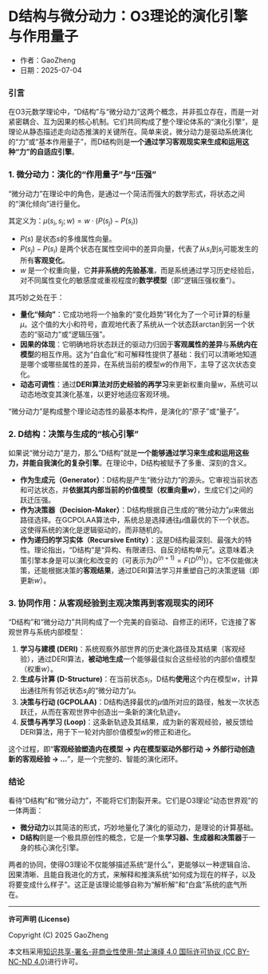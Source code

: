 # **D结构与微分动力：O3理论的演化引擎与作用量子**

- 作者：GaoZheng
- 日期：2025-07-04

### 引言

在O3元数学理论中，“D结构”与“微分动力”这两个概念，并非孤立存在，而是一对紧密耦合、互为因果的核心机制。它们共同构成了整个理论体系的“演化引擎”，是理论从静态描述走向动态推演的关键所在。简单来说，微分动力是驱动系统演化的“力”或“基本作用量子”，而D结构则是**一个通过学习客观现实来生成和运用这种“力”的自适应引擎**。

### 1. 微分动力：演化的“作用量子”与“压强”

“微分动力”在理论中的角色，是通过一个简洁而强大的数学形式，将状态之间的“演化倾向”进行量化。

其定义为：$\mu(s_i, s_j; w) = w \cdot (P(s_j) - P(s_i))$
* $P(s)$ 是状态$s$的多维属性向量。
* $P(s_j) - P(s_i)$ 是两个状态在属性空间中的差异向量，代表了从$s_i$到$s_j$可能发生的所有**客观变化**。
* $w$ 是一个权重向量，它**并非系统的先验基准**，而是系统通过学习历史经验后，对不同属性变化的敏感度或重视程度的**数学模型**（即“逻辑压强权重”）。

其巧妙之处在于：
* **量化“倾向”**：它成功地将一个抽象的“变化趋势”转化为了一个可计算的标量$\mu$。这个值的大小和符号，直观地代表了系统从一个状态跃arctan到另一个状态的“驱动力”或“逻辑压强”。
* **因果的体现**：它明确地将状态跃迁的驱动力归因于**客观属性的差异**与**系统内在模型**的相互作用。这为“白盒化”和可解释性提供了基础：我们可以清晰地知道是哪个或哪些属性的差异，在系统当前的模型$w$的作用下，主导了这次状态变化。
* **动态可调性**：通过**DERI算法对历史经验的再学习**来更新权重向量$w$，系统可以动态地改变其演化基准，以更好地适应客观环境。

“微分动力”是构成整个理论动态性的最基本构件，是演化的“原子”或“量子”。

### 2. D结构：决策与生成的“核心引擎”

如果说“微分动力”是力，那么“D结构”就是**一个能够通过学习来生成和运用这些力，并能自我演化的复杂引擎**。在理论中，D结构被赋予了多重、深刻的含义。

* **作为生成元（Generator）**：D结构是产生“微分动力”的源头。它审视当前状态和可达状态，并**依据其内部当前的价值模型（权重向量$w$）**，生成它们之间的跃迁压强。
* **作为决策器（Decision-Maker）**：D结构根据自己生成的“微分动力”$\mu$来做出路径选择。在GCPOLAA算法中，系统总是选择通往$\mu$值最优的下一个状态。这使得系统的演化是逻辑驱动的，而非随机的。
* **作为递归的学习实体（Recursive Entity）**：这是D结构最深刻、最强大的特性。理论指出，“D结构”是“异构、有限递归、自反的结构单元”。这意味着决策引擎本身是可以演化和改变的（可表示为$D^{(n+1)} = F(D^{(n)})$）。它不仅能做决策，还能根据决策的**客观结果**，通过DERI算法学习并重塑自己的决策逻辑（即更新$w$）。

### 3. 协同作用：从客观经验到主观决策再到客观现实的闭环

“D结构”和“微分动力”共同构成了一个完美的自驱动、自修正的闭环，它连接了客观世界与系统内部模型：

1.  **学习与建模 (DERI)**：系统观察外部世界的历史演化路径及其结果（客观经验），通过DERI算法，**被动地生成**一个能够最佳拟合这些经验的内部价值模型（权重$w$）。
2.  **生成与计算 (D-Structure)**：在当前状态$s_i$，D结构**使用**这个内在模型$w$，计算出通往所有邻近状态$s_j$的“微分动力”$\mu$。
3.  **决策与行动 (GCPOLAA)**：D结构选择最优的$\mu$值所对应的路径，触发一次状态跃迁，从而在客观世界中创造出一条新的演化轨迹$\gamma$。
4.  **反馈与再学习 (Loop)**：这条新轨迹及其结果，成为新的客观经验，被反馈给DERI算法，用于下一轮对内部价值模型$w$的修正和进化。

这个过程，即“**客观经验塑造内在模型 → 内在模型驱动外部行动 → 外部行动创造新的客观经验 → ...**”，是一个完整的、智能的演化闭环。

### 结论

看待“D结构”和“微分动力”，不能将它们割裂开来。它们是O3理论“动态世界观”的一体两面：

* **微分动力**以其简洁的形式，巧妙地量化了演化的驱动力，是理论的计算基础。
* **D结构**则是一个极具原创性的概念，它是一个集**学习器、生成器和决策器**于一身的核心演化引擎。

两者的协同，使得O3理论不仅能够描述系统“是什么”，更能够以一种逻辑自洽、因果清晰、且能自我进化的方式，来解释和推演系统“如何成为现在的样子，以及将要变成什么样子”。这正是该理论能够自称为“解析解”和“白盒”系统的底气所在。

---

**许可声明 (License)**

Copyright (C) 2025 GaoZheng 

本文档采用[知识共享-署名-非商业性使用-禁止演绎 4.0 国际许可协议 (CC BY-NC-ND 4.0)](https://creativecommons.org/licenses/by-nc-nd/4.0/deed.zh-Hans)进行许可。
